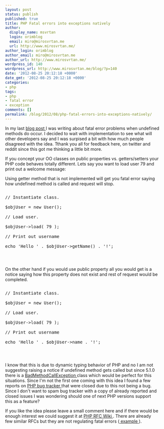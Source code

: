 ```yaml
---
layout: post
status: publish
published: true
title: PHP Fatal errors into exceptions natively
author:
  display_name: msvrtan
  login: orimblog
  email: miro@mirosvrtan.me
  url: http://www.mirosvrtan.me/
author_login: orimblog
author_email: miro@mirosvrtan.me
author_url: http://www.mirosvrtan.me/
wordpress_id: 140
wordpress_url: http://www.mirosvrtan.me/blog/?p=140
date: '2012-08-25 20:12:18 +0000'
date_gmt: '2012-08-25 20:12:18 +0000'
categories:
- php
tags:
- php
- fatal error
- exception
comments: []
permalink: /blog/2012/08/php-fatal-errors-into-exceptions-natively/
---
```

<p>In my last <a href="http://www.mirosvrtan.me/blog/2012/08/catching-calls-to-undefined-methods-in-php-is-it-a-good-idea/" target="_blank"> blog post </a> I was writing about fatal error problems when undefined methods do occur. I decided to wait with implementation to see what will other developers say and I was surpised a bit with how much people disagreed with the idea. Tthank you all for feedback here, on twitter and reddit since this got me thinking a little bit more. </p>
<p>If you concept your OO classes on public properties vs. getters/setters your PHP code behaves totally different. Lets say you want to load user 79 and print out a welcome message:</p>
<p>Using getter method that is not implemented will get you fatal error saying how undefined method is called and request will stop.</p>
<pre lang="php">
<p>// Instantiate class.<br />
$objUser = new User();<br />
// Load user.<br />
$objUser->load( 79 );<br />
// Print out username<br />
echo 'Hello ' . $objUser->getName() . '!';</p>
<p></pre></p>
<p>On the other hand if you would use public property all you would get is a notice saying how this property does not exist and rest of request would be completed.</p>
<pre lang="php">
<p>// Instantiate class.<br />
$objUser = new User();<br />
// Load user.<br />
$objUser->load( 79 );<br />
// Print out username<br />
echo 'Hello ' . $objUser->name . '!';</p>
<p></pre></p>
<p>I know that this is due to dynamic typing behavior of PHP and no I am not suggesting raising a notice if undefined method gets called but since 5.1.0 there is a <a href="http://php.net/manual/en/class.badmethodcallexception.php" target="_blank"> BadMethodCallException </a> class which would be perfect for this situations. Since I'm not the first one coming with this idea I found a few reports on <a href="https://bugs.php.net/" target="_blank"> PHP bug tracker </a> that were closed due to this not being a bug. Since I don't want to spam bug tracker with a copy of already reported and closed issues I was wondering should one of next PHP versions support this as a feature? </p>
<p>If you like the idea please leave a small comment here and if there would be enough interest we could suggest it at <a href="https://wiki.php.net/rfc" target="_blank"> PHP RFC Wiki </a>. There are already few similar RFCs but they are not regulating fatal errors (<a href="https://wiki.php.net/rfc/errors_as_exceptions" target="_blank"> example </a>).</p>
